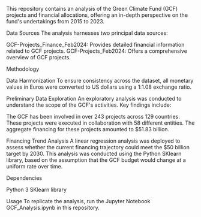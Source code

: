 This repository contains an analysis of the Green Climate Fund (GCF) projects and financial allocations, offering an in-depth perspective on the fund's undertakings from 2015 to 2023.

Data Sources
The analysis harnesses two principal data sources:

GCF-Projects_Finance_Feb2024: Provides detailed financial information related to GCF projects.
GCF-Projects_Feb2024: Offers a comprehensive overview of GCF projects.

Methodology

Data Harmonization
To ensure consistency across the dataset, all monetary values in Euros were converted to US dollars using a 1:1.08 exchange ratio.

Preliminary Data Exploration
An exploratory analysis was conducted to understand the scope of the GCF's activities. Key findings include:

The GCF has been involved in over 243 projects across 129 countries.
These projects were executed in collaboration with 58 different entities.
The aggregate financing for these projects amounted to $51.83 billion.

Financing Trend Analysis
A linear regression analysis was deployed to assess whether the current financing trajectory could meet the $50 billion target by 2030. This analysis was conducted using the Python SKlearn library, based on the assumption that the GCF budget would change at a uniform rate over time.

Dependencies

Python 3
SKlearn library

Usage
To replicate the analysis, run the Jupyter Notebook GCF_Analysis.ipynb in this repository.

